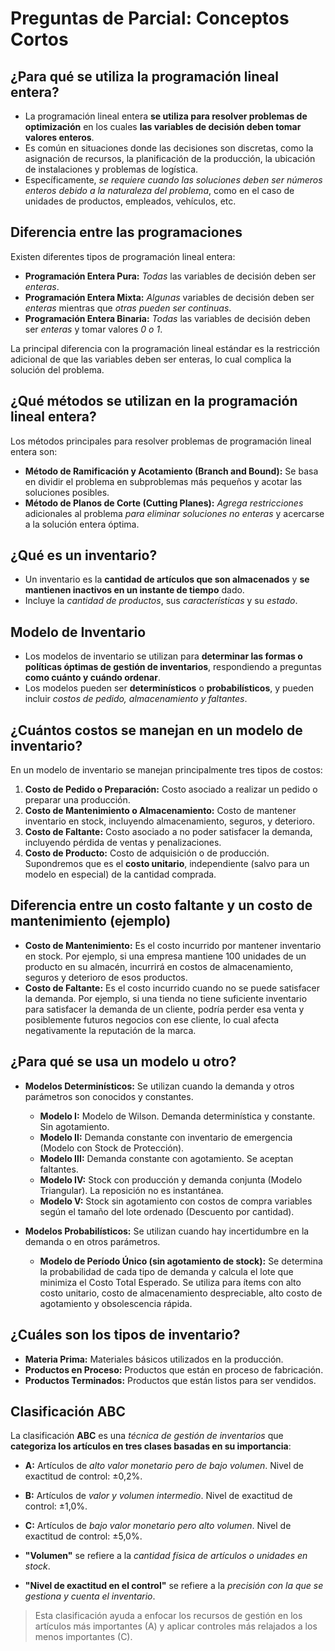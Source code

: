 # Preguntas de Parcial: Conceptos Cortos

## ¿Para qué se utiliza la programación lineal entera?
- La programación lineal entera **se utiliza para resolver problemas de optimización** en los cuales **las variables de decisión deben tomar valores enteros**.
- Es común en situaciones donde las decisiones son discretas, como la asignación de recursos, la planificación de la producción, la ubicación de instalaciones y problemas de logística.
- Específicamente, *se requiere cuando las soluciones deben ser números enteros debido a la naturaleza del problema*, como en el caso de unidades de productos, empleados, vehículos, etc.

## Diferencia entre las programaciones
Existen diferentes tipos de programación lineal entera:
- **Programación Entera Pura:** *Todas* las variables de decisión deben ser *enteras*.
- **Programación Entera Mixta:** *Algunas* variables de decisión deben ser *enteras* mientras que *otras pueden ser continuas*.
- **Programación Entera Binaria:** *Todas* las variables de decisión deben ser *enteras* y tomar valores *0 o 1*.

La principal diferencia con la programación lineal estándar es la restricción adicional de que las variables deben ser enteras, lo cual complica la solución del problema.

## ¿Qué métodos se utilizan en la programación lineal entera?
Los métodos principales para resolver problemas de programación lineal entera son:
- **Método de Ramificación y Acotamiento (Branch and Bound):** Se basa en dividir el problema en subproblemas más pequeños y acotar las soluciones posibles.
- **Método de Planos de Corte (Cutting Planes):** *Agrega restricciones* adicionales al problema *para eliminar soluciones no enteras* y acercarse a la solución entera óptima.

## ¿Qué es un inventario?
- Un inventario es la **cantidad de artículos que son almacenados** y **se mantienen inactivos en un instante de tiempo** dado.
- Incluye la *cantidad de productos*, sus *características* y su *estado*.

## Modelo de Inventario
- Los modelos de inventario se utilizan para **determinar las formas o políticas óptimas de gestión de inventarios**, respondiendo a preguntas **como cuánto y cuándo ordenar**. 
- Los modelos pueden ser **determinísticos** o **probabilísticos**, y pueden incluir *costos de pedido, almacenamiento y faltantes*.


## ¿Cuántos costos se manejan en un modelo de inventario?
En un modelo de inventario se manejan principalmente tres tipos de costos:
1. **Costo de Pedido o Preparación:** Costo asociado a realizar un pedido o preparar una producción.
2. **Costo de Mantenimiento o Almacenamiento:** Costo de mantener inventario en stock, incluyendo almacenamiento, seguros, y deterioro.
3. **Costo de Faltante:** Costo asociado a no poder satisfacer la demanda, incluyendo pérdida de ventas y penalizaciones.
4. **Costo de Producto:** Costo de adquisición o de producción. Supondremos que es el **costo unitario**, independiente (salvo para un modelo en especial) de la cantidad comprada.

## Diferencia entre un costo faltante y un costo de mantenimiento (ejemplo)
- **Costo de Mantenimiento:** Es el costo incurrido por mantener inventario en stock. Por ejemplo, si una empresa mantiene 100 unidades de un producto en su almacén, incurrirá en costos de almacenamiento, seguros y deterioro de esos productos.
- **Costo de Faltante:** Es el costo incurrido cuando no se puede satisfacer la demanda. Por ejemplo, si una tienda no tiene suficiente inventario para satisfacer la demanda de un cliente, podría perder esa venta y posiblemente futuros negocios con ese cliente, lo cual afecta negativamente la reputación de la marca.

## ¿Para qué se usa un modelo u otro?
- **Modelos Determinísticos:** Se utilizan cuando la demanda y otros parámetros son conocidos y constantes.
  - **Modelo I:** Modelo de Wilson. Demanda determinística y constante. Sin agotamiento.
  - **Modelo II:** Demanda constante con inventario de emergencia (Modelo con Stock de Protección).
  - **Modelo III:** Demanda constante con agotamiento. Se aceptan faltantes.
  - **Modelo IV:** Stock con producción y demanda conjunta (Modelo Triangular). La reposición no es instantánea.
  - **Modelo V:** Stock sin agotamiento con costos de compra variables según el tamaño del lote ordenado (Descuento por cantidad).

- **Modelos Probabilísticos:** Se utilizan cuando hay incertidumbre en la demanda o en otros parámetros.
  - **Modelo de Período Único (sin agotamiento de stock):** Se determina la probabilidad de cada tipo de demanda y calcula el lote que minimiza el Costo Total Esperado. Se utiliza para ítems con alto costo unitario, costo de almacenamiento despreciable, alto costo de agotamiento y obsolescencia rápida.

## ¿Cuáles son los tipos de inventario?
- **Materia Prima:** Materiales básicos utilizados en la producción.
- **Productos en Proceso:** Productos que están en proceso de fabricación.
- **Productos Terminados:** Productos que están listos para ser vendidos.

## Clasificación ABC
La clasificación **ABC** es una *técnica de gestión de inventarios* que **categoriza los artículos en tres clases basadas en su importancia**:
- **A:** Artículos de *alto valor monetario pero de bajo volumen*. Nivel de exactitud de control: ±0,2%.
- **B:** Artículos de *valor y volumen intermedio*. Nivel de exactitud de control: ±1,0%.
- **C:** Artículos de *bajo valor monetario pero alto volumen*. Nivel de exactitud de control: ±5,0%.

- **"Volumen"** se refiere a la *cantidad física de artículos o unidades en stock*. 
- **"Nivel de exactitud en el control"** se refiere a la *precisión con la que se gestiona y cuenta el inventario*.

> Esta clasificación ayuda a enfocar los recursos de gestión en los artículos más importantes (A) y aplicar controles más relajados a los menos importantes (C).
